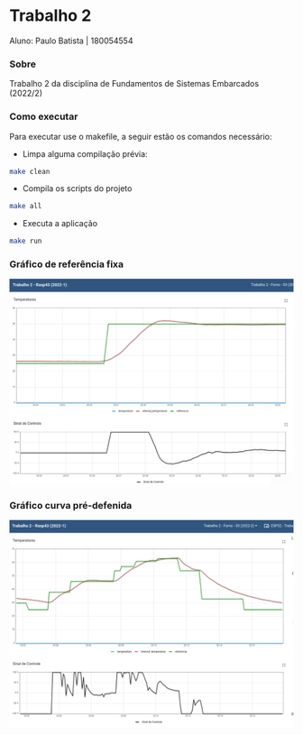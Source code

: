 # Trabalho 2

Aluno: Paulo Batista | 180054554

### Sobre

Trabalho 2 da disciplina de Fundamentos de Sistemas Embarcados (2022/2)


### Como executar

Para executar use o makefile, a seguir estão os comandos necessário:

* Limpa alguma compilação prévia:

```bash
make clean
```

* Compila os scripts do projeto

```bash
make all
```

* Executa a aplicação

```bash
make run
```

### Gráfico de referência fixa

![Gráfico modo curva](image1.png)

### Gráfico curva pré-defenida

![Gráfico modo potenciômetro](image2.png)
